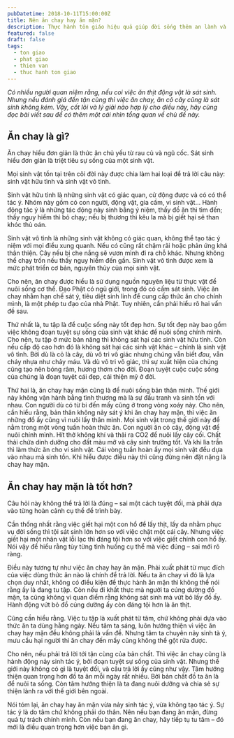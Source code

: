 ```yaml
---
pubDatetime: 2018-10-11T15:00:00Z
title: Nên ăn chay hay ăn mặn?
description: Thực hành tôn giáo hiệu quả giúp đời sống thêm an lành và hạnh phúc, giác ngộ nhiều điều hữu ích để đem lại năng lượng tích cực cho bản thân, và giá trị đẹp cho cộng đồng.
featured: false
draft: false
tags:
  - ton giao
  - phat giao
  - thien van
  - thuc hanh ton giao
---
```


_Có nhiều người quan niệm rằng, nếu coi việc ăn thịt động vật là sát sinh. Nhưng nếu đánh giá đến tận cùng thì việc ăn chay, ăn cỏ cây cũng là sát sinh không kém. Vậy, cốt lõi và lý giải nào hợp lý cho điều này, hãy cùng đọc bài viết sau để có thêm một cái nhìn tổng quan về chủ đề này._

## Ăn chay là gì?

Ăn chay hiểu đơn giản là thức ăn chủ yếu từ rau củ và ngũ cốc. Sát sinh hiểu đơn giản là triệt tiêu sự sống của một sinh vật.

Mọi sinh vật tồn tại trên cõi đời này được chia làm hai loại để trả lời câu này: sinh vật hữu tình và sinh vật vô tình.

Sinh vật hữu tình là những sinh vật có giác quan, cử động được và có có thể tác ý. Nhóm này gồm có con người, động vật, gia cầm, vi sinh vật… Hành động tác ý là những tác động nảy sinh bằng ý niệm, thấy đồ ăn thì tìm đến; thấy nguy hiểm thì bỏ chạy; nếu bị thương thì kêu la mà bị giết hại sẽ than khóc thù oán.

Sinh vật vô tình là những sinh vật không có giác quan, không thể tạo tác ý niệm với mọi điều xung quanh. Nếu có cũng rất chậm rãi hoặc phản ứng khá thân thiện. Cây nếu bị che nắng sẽ vươn mình đi ra chỗ khác. Nhưng không thể chạy trốn nếu thấy nguy hiểm đến gần. Sinh vật vô tình được xem là mức phát triển cơ bản, nguyên thủy của mọi sinh vật.

Cho nên, ăn chay được hiểu là sử dụng nguồn nguyên liệu từ thực vật để nuôi sống cơ thể. Đạo Phật có ngũ giới, trong đó có cấm sát sinh. Việc ăn chay nhằm hạn chế sát ý, tiêu diệt sinh linh để cung cấp thức ăn cho chính mình, là một phép tu đạo của nhà Phật. Tuy nhiên, cần phải hiểu rõ hai vấn đề sau.

Thứ nhất là, tu tập là để cuộc sống này tốt đẹp hơn. Sự tốt đẹp này bao gồm việc không đoạn tuyệt sự sống của sinh vật khác để nuôi sống chính mình. Cho nên, tu tập ở mức bản năng thì không sát hại các sinh vật hữu tình. Còn nếu cấp độ cao hơn đó là không sát hại các sinh vật khác – chính là sinh vật vô tình. Bởi dù là cỏ là cây, dù vô tri vô giác nhưng chúng vẫn biết _đau_, vẫn cháy nhựa như chảy máu. Và dù vô tri vô giác, thì sự xuất hiện của chúng cũng tạo nên bóng râm, hương thơm cho đời. Đoạn tuyệt cuộc cuộc sống của chúng là đoạn tuyệt cái đẹp, cái thiện mỹ ở đời.

Thứ hai là, ăn chay hay mặn cũng là để nuôi sống bản thân mình. Thế giới này không vận hành bằng tình thương mà là sự đấu tranh và sinh tồn với nhau. Con người dù có từ bi đến mấy cũng ở trong vòng xoáy này. Cho nên, cần hiểu rằng, bản thân không nảy sát ý khi ăn chay hay mặn, thì việc ăn những đồ ấy cũng vì nuôi lấy thân mình. Mọi sinh vật trong thế giới này để nằm trong một vòng tuần hoàn thức ăn. Con người ăn cỏ cây, động vật để nuôi chính mình. Hít thở không khí và thải ra CO2 để nuôi lấy cây cối. Chất thải chứa dinh dưỡng cho đất màu mỡ và cây sinh trưởng tốt. Và khi lìa trần thì làm thức ăn cho vi sinh vật. Cái vòng tuần hoàn ấy mọi sinh vật đều dựa vào nhau mà sinh tồn. Khi hiểu được điều này thì cũng đừng nên đặt nặng là chay hay mặn.

## Ăn chay hay mặn là tốt hơn?

Câu hỏi này không thể trả lời là đúng – sai một cách tuyệt đối, mà phải dựa vào từng hoàn cảnh cụ thể để trình bày.

Cần thống nhất rằng việc giết hại một con hổ để lấy thịt, lấy da nhằm phục vụ đời sống thì tội sát sinh lớn hơn so với việc chặt một cái cây. Nhưng việc giết hại một nhân vật lỗi lạc thì đáng tội hơn so với việc giết chính con hổ ấy. Nói vậy để hiểu rằng tùy từng tình huống cụ thể mà việc đúng – sai mới rõ ràng.

Điều này tương tự như việc ăn chay hay ăn mặn. Phải xuất phát từ mục đích của việc dùng thức ăn nào là chính để trả lời. Nếu ta ăn chay vì đó là lựa chọn duy nhất, không có điều kiện để thực hành ăn mặn thì không thể nói rằng ấy là đang tu tập. Còn nếu đi khất thực mà người ta cúng dường đồ mặn, ta cũng không vì quan điểm rằng không sát sinh mà vứt bỏ lấy đồ ấy. Hành động vứt bỏ đồ cúng dường ấy còn đáng tội hơn là ăn thịt.

Cũng cần hiểu rằng. Việc tu tập là xuất phát từ tâm, chứ không phải dựa vào thức ăn ta dùng hằng ngày. Nếu tâm ta sáng, luôn hướng thiện vì việc ăn chay hay mặn đều không phải là vấn đề. Nhưng tâm ta chuyên nảy sinh tà ý, mưu cầu hại người thì ăn chay đến mấy cũng không thể gột rửa được.

Cho nên, nếu phải trả lời tới tận cùng của bản chất. Thì việc ăn chay cũng là hành động nảy sinh tác ý, bởi đoạn tuyệt sự sống của sinh vật. Nhưng thế giới này không có gì là tuyệt đối, và câu trả lời ấy cũng như vậy. Tâm hướng thiện quan trọng hơn đồ ta ăn mỗi ngày rất nhiều. Bởi bản chất đồ ta ăn là để nuôi ta sống. Còn tâm hướng thiện là ta đang nuôi dưỡng và chia sẻ sự thiện lành ra với thế giới bên ngoài.

Nói tóm lại, ăn chay hay ăn mặn vừa nảy sinh tác ý, vừa không tạo tác ý. Sự tác ý là do tâm chứ không phải do thân. Nên nếu bạn đang ăn mặn, đừng quá tự trách chính mình. Còn nếu bạn đang ăn chay, hãy tiếp tụ tu tâm – đó mới là điều quan trọng hơn việc bạn ăn gì.
